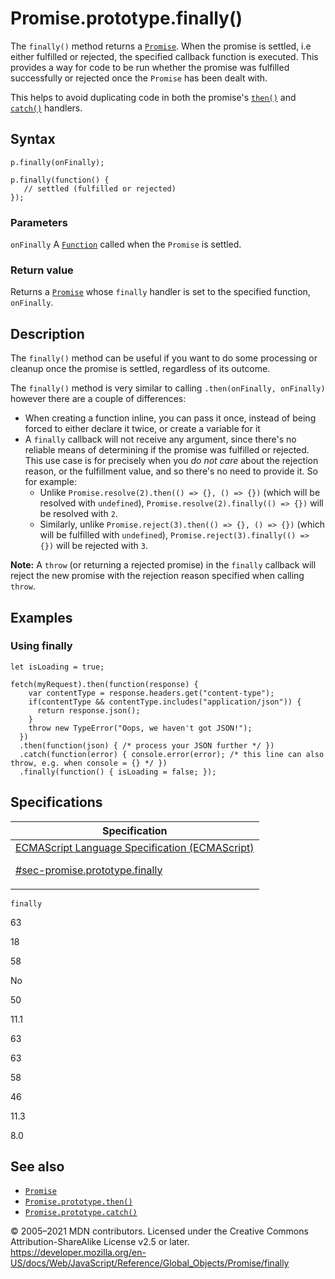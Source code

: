 # Promise.prototype.finally()

The `finally()` method returns a [`Promise`](../promise). When the promise is settled, i.e either fulfilled or rejected, the specified callback function is executed. This provides a way for code to be run whether the promise was fulfilled successfully or rejected once the `Promise` has been dealt with.

This helps to avoid duplicating code in both the promise's [`then()`](then) and [`catch()`](catch) handlers.

## Syntax

    p.finally(onFinally);

    p.finally(function() {
       // settled (fulfilled or rejected)
    });

### Parameters

`onFinally`
A [`Function`](../function) called when the `Promise` is settled.

### Return value

Returns a [`Promise`](../promise) whose `finally` handler is set to the specified function, `onFinally`.

## Description

The `finally()` method can be useful if you want to do some processing or cleanup once the promise is settled, regardless of its outcome.

The `finally()` method is very similar to calling `.then(onFinally, onFinally)` however there are a couple of differences:

-   When creating a function inline, you can pass it once, instead of being forced to either declare it twice, or create a variable for it
-   A `finally` callback will not receive any argument, since there's no reliable means of determining if the promise was fulfilled or rejected. This use case is for precisely when you _do not care_ about the rejection reason, or the fulfillment value, and so there's no need to provide it. So for example:
    -   Unlike `Promise.resolve(2).then(() => {}, () => {})` (which will be resolved with `undefined`), `Promise.resolve(2).finally(() => {})` will be resolved with `2`.
    -   Similarly, unlike `Promise.reject(3).then(() => {}, () => {})` (which will be fulfilled with `undefined`), `Promise.reject(3).finally(() => {})` will be rejected with `3`.

**Note:** A `throw` (or returning a rejected promise) in the `finally` callback will reject the new promise with the rejection reason specified when calling `throw`.

## Examples

### Using finally

    let isLoading = true;

    fetch(myRequest).then(function(response) {
        var contentType = response.headers.get("content-type");
        if(contentType && contentType.includes("application/json")) {
          return response.json();
        }
        throw new TypeError("Oops, we haven't got JSON!");
      })
      .then(function(json) { /* process your JSON further */ })
      .catch(function(error) { console.error(error); /* this line can also throw, e.g. when console = {} */ })
      .finally(function() { isLoading = false; });

## Specifications

<table>
<thead>
<tr class="header">
<th>Specification</th>
</tr>
</thead>
<tbody>
<tr class="odd">
<td>
<a href="https://tc39.es/ecma262/#sec-promise.prototype.finally">ECMAScript Language Specification (ECMAScript)
<br/>

<span class="small">#sec-promise.prototype.finally</span>
</a>
</td>
</tr>
</tbody>
</table>

`finally`

63

18

58

No

50

11.1

63

63

58

46

11.3

8.0

## See also

-   [`Promise`](../promise)
-   [`Promise.prototype.then()`](then)
-   [`Promise.prototype.catch()`](catch)

© 2005–2021 MDN contributors.
Licensed under the Creative Commons Attribution-ShareAlike License v2.5 or later.
<a href="https://developer.mozilla.org/en-US/docs/Web/JavaScript/Reference/Global_Objects/Promise/finally" class="_attribution-link">https://developer.mozilla.org/en-US/docs/Web/JavaScript/Reference/Global_Objects/Promise/finally</a>
